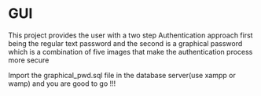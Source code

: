 # GUI
This project provides the user with a two step Authentication approach first being the regular text password and the second is a graphical password which is a combination of five images that make the authentication process more secure

Import the graphical_pwd.sql file in the database server(use xampp or wamp) and you are good to go !!!
